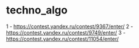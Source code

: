 # techno_algo
1 - https://contest.yandex.ru/contest/9367/enter/
2 - https://contest.yandex.ru/contest/9749/enter/
3 - https://contest.yandex.ru/contest/11054/enter/
